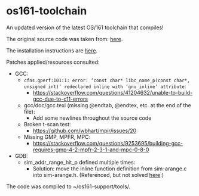 # os161-toolchain
An updated version of the latest OS/161 toolchain that compiles!

The original source code was taken from: [here](http://os161.eecs.harvard.edu/download/).

The installation instructions are [here](http://os161.eecs.harvard.edu/resources/setup.html).

Patches applied/resources consulted:
- GCC:
  - `cfns.gperf:101:1: error: ‘const char* libc_name_p(const char*, unsigned int)’ redeclared inline with ‘gnu_inline’ attribute`:
    - https://stackoverflow.com/questions/41204632/unable-to-build-gcc-due-to-c11-errors
  - gcc/doc/gcc.texi (missing @endtab, @endtex, etc. at the end of the file):
    - Add some newlines throughout the source code
  - Broken t-scan test:
    - https://github.com/wbhart/mpir/issues/20
  - Missing GMP, MPFR, MPC:
    - https://stackoverflow.com/questions/9253695/building-gcc-requires-gmp-4-2-mpfr-2-3-1-and-mpc-0-8-0
- GDB:
  - sim_addr_range_hit_p defined multiple times:
    - Solution: move the inline function definition from sim-arange.c into sim-arange.h. (Referenced, but not solved [here](https://sourceforge.net/p/mspgcc/mailman/mspgcc-users/thread/5620133A.1030001%40serebryakov.spb.ru/):)

The code was compiled to ~/os161-support/tools/.
